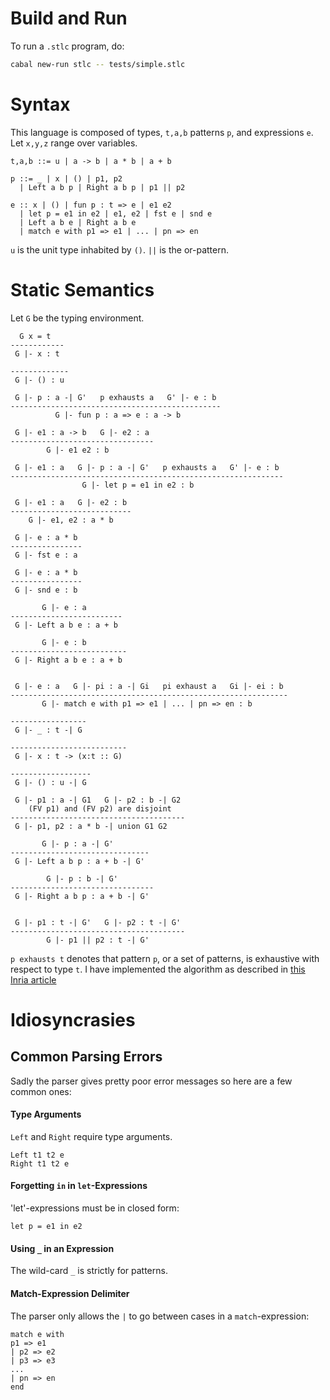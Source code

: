 # Build and Run

To run a `.stlc` program, do:
```bash
cabal new-run stlc -- tests/simple.stlc
```

# Syntax

This language is composed of types, `t,a,b` patterns `p`, and expressions `e`. Let `x,y,z` range over variables.
```
t,a,b ::= u | a -> b | a * b | a + b

p ::= _ | x | () | p1, p2
  | Left a b p | Right a b p | p1 || p2

e :: x | () | fun p : t => e | e1 e2
  | let p = e1 in e2 | e1, e2 | fst e | snd e
  | Left a b e | Right a b e
  | match e with p1 => e1 | ... | pn => en
```
`u` is the unit type inhabited by `()`. `||` is the or-pattern.

# Static Semantics

Let `G` be the typing environment.

```
  G x = t
------------
 G |- x : t

-------------
 G |- () : u

 G |- p : a -| G'   p exhausts a   G' |- e : b
-----------------------------------------------
          G |- fun p : a => e : a -> b

 G |- e1 : a -> b   G |- e2 : a
--------------------------------
        G |- e1 e2 : b

 G |- e1 : a   G |- p : a -| G'   p exhausts a   G' |- e : b
-------------------------------------------------------------
                G |- let p = e1 in e2 : b  

 G |- e1 : a   G |- e2 : b
---------------------------
    G |- e1, e2 : a * b

 G |- e : a * b
----------------
 G |- fst e : a

 G |- e : a * b
----------------
 G |- snd e : b     

       G |- e : a
-------------------------
 G |- Left a b e : a + b

       G |- e : b
--------------------------
 G |- Right a b e : a + b


 G |- e : a   G |- pi : a -| Gi   pi exhaust a   Gi |- ei : b
--------------------------------------------------------------
       G |- match e with p1 => e1 | ... | pn => en : b

-----------------
 G |- _ : t -| G

--------------------------
 G |- x : t -> (x:t :: G)

------------------
 G |- () : u -| G

 G |- p1 : a -| G1   G |- p2 : b -| G2
    (FV p1) and (FV p2) are disjoint
---------------------------------------
 G |- p1, p2 : a * b -| union G1 G2

       G |- p : a -| G'
-------------------------------
 G |- Left a b p : a + b -| G'

        G |- p : b -| G'
--------------------------------
 G |- Right a b p : a + b -| G'


 G |- p1 : t -| G'   G |- p2 : t -| G'
---------------------------------------
        G |- p1 || p2 : t -| G'
```

`p exhausts t` denotes that pattern `p`, or a set of patterns, is exhaustive with respect to type `t`. I have implemented the algorithm as described in [this Inria article](http://moscova.inria.fr/~maranget/papers/warn/index.html)

# Idiosyncrasies

## Common Parsing Errors

Sadly the parser gives pretty poor error messages so here are a few common ones:

#### Type Arguments

`Left` and `Right` require type arguments.
```
Left t1 t2 e
Right t1 t2 e
```

#### Forgetting `in` in `let`-Expressions

'let'-expressions must be in closed form:
```
let p = e1 in e2
```

#### Using `_` in an Expression

The wild-card `_` is strictly for patterns.

#### Match-Expression Delimiter

The parser only allows the `|` to go between cases in a `match`-expression:
```
match e with
p1 => e1
| p2 => e2
| p3 => e3
...
| pn => en
end
```
